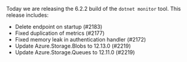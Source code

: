 
Today we are releasing the 6.2.2 build of the `dotnet monitor` tool. This release includes:

- Delete endpoint on startup (#2183)
- Fixed duplication of metrics (#2177)
- Fixed memory leak in authentication handler (#2172)
- Update Azure.Storage.Blobs to 12.13.0 (#2219)
- Update Azure.Storage.Queues to 12.11.0 (#2219)
